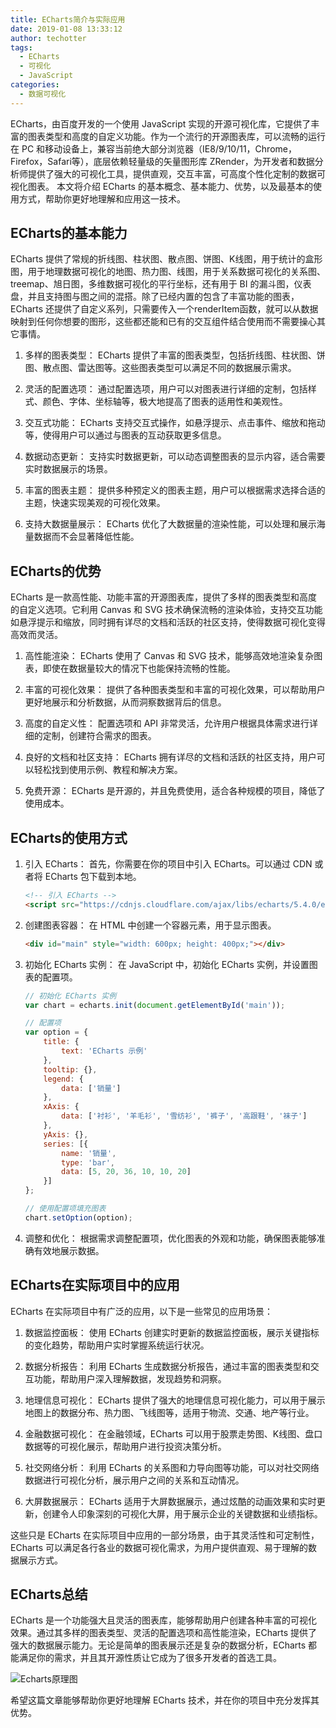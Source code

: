 ```yaml
---
title: ECharts简介与实际应用
date: 2019-01-08 13:33:12
author: techotter
tags:
  - ECharts
  - 可视化
  - JavaScript
categories:
  - 数据可视化
---
```


ECharts，由百度开发的一个使用 JavaScript 实现的开源可视化库，它提供了丰富的图表类型和高度的自定义功能。作为一个流行的开源图表库，可以流畅的运行在 PC 和移动设备上，兼容当前绝大部分浏览器（IE8/9/10/11，Chrome，Firefox，Safari等），底层依赖轻量级的矢量图形库 ZRender，为开发者和数据分析师提供了强大的可视化工具，提供直观，交互丰富，可高度个性化定制的数据可视化图表。
本文将介绍 ECharts 的基本概念、基本能力、优势，以及最基本的使用方式，帮助你更好地理解和应用这一技术。

<!-- more -->

## ECharts的基本能力

ECharts 提供了常规的折线图、柱状图、散点图、饼图、K线图，用于统计的盒形图，用于地理数据可视化的地图、热力图、线图，用于关系数据可视化的关系图、treemap、旭日图，多维数据可视化的平行坐标，还有用于 BI 的漏斗图，仪表盘，并且支持图与图之间的混搭。除了已经内置的包含了丰富功能的图表，ECharts 还提供了自定义系列，只需要传入一个renderItem函数，就可以从数据映射到任何你想要的图形，这些都还能和已有的交互组件结合使用而不需要操心其它事情。

1. 多样的图表类型：
   ECharts 提供了丰富的图表类型，包括折线图、柱状图、饼图、散点图、雷达图等。这些图表类型可以满足不同的数据展示需求。

2. 灵活的配置选项：
   通过配置选项，用户可以对图表进行详细的定制，包括样式、颜色、字体、坐标轴等，极大地提高了图表的适用性和美观性。

3. 交互式功能：
   ECharts 支持交互式操作，如悬浮提示、点击事件、缩放和拖动等，使得用户可以通过与图表的互动获取更多信息。

4. 数据动态更新：
   支持实时数据更新，可以动态调整图表的显示内容，适合需要实时数据展示的场景。

5. 丰富的图表主题：
   提供多种预定义的图表主题，用户可以根据需求选择合适的主题，快速实现美观的可视化效果。

6. 支持大数据量展示：
   ECharts 优化了大数据量的渲染性能，可以处理和展示海量数据而不会显著降低性能。

## ECharts的优势

ECharts 是一款高性能、功能丰富的开源图表库，提供了多样的图表类型和高度的自定义选项。它利用 Canvas 和 SVG 技术确保流畅的渲染体验，支持交互功能如悬浮提示和缩放，同时拥有详尽的文档和活跃的社区支持，使得数据可视化变得高效而灵活。

1. 高性能渲染：
   ECharts 使用了 Canvas 和 SVG 技术，能够高效地渲染复杂图表，即使在数据量较大的情况下也能保持流畅的性能。

2. 丰富的可视化效果：
   提供了各种图表类型和丰富的可视化效果，可以帮助用户更好地展示和分析数据，从而洞察数据背后的信息。

3. 高度的自定义性：
   配置选项和 API 非常灵活，允许用户根据具体需求进行详细的定制，创建符合需求的图表。

4. 良好的文档和社区支持：
   ECharts 拥有详尽的文档和活跃的社区支持，用户可以轻松找到使用示例、教程和解决方案。

5. 免费开源：
   ECharts 是开源的，并且免费使用，适合各种规模的项目，降低了使用成本。

## ECharts的使用方式

1. 引入 ECharts：
   首先，你需要在你的项目中引入 ECharts。可以通过 CDN 或者将 ECharts 包下载到本地。

   ```html
   <!-- 引入 ECharts -->
   <script src="https://cdnjs.cloudflare.com/ajax/libs/echarts/5.4.0/echarts.min.js"></script>
   ```

2. 创建图表容器：
   在 HTML 中创建一个容器元素，用于显示图表。

   ```html
   <div id="main" style="width: 600px; height: 400px;"></div>
   ```

3. 初始化 ECharts 实例：
   在 JavaScript 中，初始化 ECharts 实例，并设置图表的配置项。

   ```javascript
   // 初始化 ECharts 实例
   var chart = echarts.init(document.getElementById('main'));

   // 配置项
   var option = {
       title: {
           text: 'ECharts 示例'
       },
       tooltip: {},
       legend: {
           data: ['销量']
       },
       xAxis: {
           data: ['衬衫', '羊毛衫', '雪纺衫', '裤子', '高跟鞋', '袜子']
       },
       yAxis: {},
       series: [{
           name: '销量',
           type: 'bar',
           data: [5, 20, 36, 10, 10, 20]
       }]
   };

   // 使用配置项填充图表
   chart.setOption(option);
   ```

4. 调整和优化：
   根据需求调整配置项，优化图表的外观和功能，确保图表能够准确有效地展示数据。

## ECharts在实际项目中的应用

ECharts 在实际项目中有广泛的应用，以下是一些常见的应用场景：

1. 数据监控面板：
   使用 ECharts 创建实时更新的数据监控面板，展示关键指标的变化趋势，帮助用户实时掌握系统运行状况。

2. 数据分析报告：
   利用 ECharts 生成数据分析报告，通过丰富的图表类型和交互功能，帮助用户深入理解数据，发现趋势和洞察。

3. 地理信息可视化：
   ECharts 提供了强大的地理信息可视化能力，可以用于展示地图上的数据分布、热力图、飞线图等，适用于物流、交通、地产等行业。

4. 金融数据可视化：
   在金融领域，ECharts 可以用于股票走势图、K线图、盘口数据等的可视化展示，帮助用户进行投资决策分析。

5. 社交网络分析：
   利用 ECharts 的关系图和力导向图等功能，可以对社交网络数据进行可视化分析，展示用户之间的关系和互动情况。

6. 大屏数据展示：
   ECharts 适用于大屏数据展示，通过炫酷的动画效果和实时更新，创建令人印象深刻的可视化大屏，用于展示企业的关键数据和业绩指标。

这些只是 ECharts 在实际项目中应用的一部分场景，由于其灵活性和可定制性，ECharts 可以满足各行各业的数据可视化需求，为用户提供直观、易于理解的数据展示方式。

## ECharts总结

ECharts 是一个功能强大且灵活的图表库，能够帮助用户创建各种丰富的可视化效果。通过其多样的图表类型、灵活的配置选项和高性能渲染，ECharts 提供了强大的数据展示能力。无论是简单的图表展示还是复杂的数据分析，ECharts 都能满足你的需求，并且其开源性质让它成为了很多开发者的首选工具。

![Echarts原理图](https://i.ibb.co/5YrftmP/1.png)

希望这篇文章能够帮助你更好地理解 ECharts 技术，并在你的项目中充分发挥其优势。
